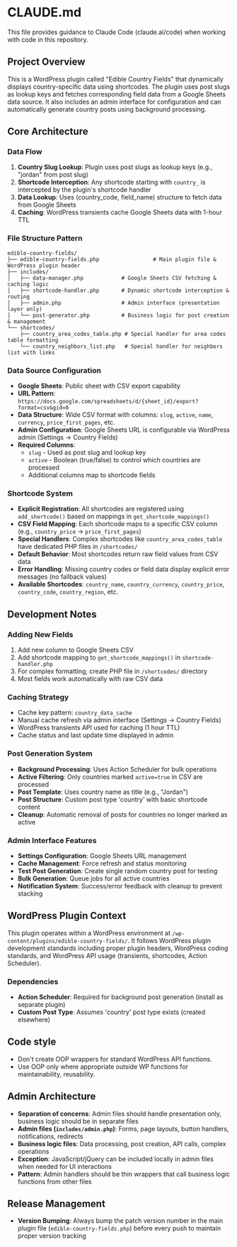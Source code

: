 # CLAUDE.md

This file provides guidance to Claude Code (claude.ai/code) when working with code in this repository.

## Project Overview

This is a WordPress plugin called "Edible Country Fields" that dynamically displays country-specific data using shortcodes. The plugin uses post slugs as lookup keys and fetches corresponding field data from a Google Sheets data source. It also includes an admin interface for configuration and can automatically generate country posts using background processing.

## Core Architecture

### Data Flow
1. **Country Slug Lookup**: Plugin uses post slugs as lookup keys (e.g., "jordan" from post slug)
2. **Shortcode Interception**: Any shortcode starting with `country_` is intercepted by the plugin's shortcode handler
3. **Data Lookup**: Uses (country_code, field_name) structure to fetch data from Google Sheets
4. **Caching**: WordPress transients cache Google Sheets data with 1-hour TTL

### File Structure Pattern
```
edible-country-fields/
├── edible-country-fields.php                 # Main plugin file & WordPress plugin header
├── includes/
│   ├── data-manager.php            # Google Sheets CSV fetching & caching logic
│   ├── shortcode-handler.php       # Dynamic shortcode interception & routing
│   ├── admin.php                   # Admin interface (presentation layer only)
│   └── post-generator.php          # Business logic for post creation & management
└── shortcodes/
    ├── country_area_codes_table.php # Special handler for area codes table formatting
    └── country_neighbors_list.php   # Special handler for neighbors list with links
```

### Data Source Configuration
- **Google Sheets**: Public sheet with CSV export capability
- **URL Pattern**: `https://docs.google.com/spreadsheets/d/{sheet_id}/export?format=csv&gid=0`
- **Data Structure**: Wide CSV format with columns: `slug`, `active`, `name`, `currency`, `price_first_pages`, etc.
- **Admin Configuration**: Google Sheets URL is configurable via WordPress admin (Settings → Country Fields)
- **Required Columns**: 
  - `slug` - Used as post slug and lookup key
  - `active` - Boolean (true/false) to control which countries are processed
  - Additional columns map to shortcode fields

### Shortcode System
- **Explicit Registration**: All shortcodes are registered using `add_shortcode()` based on mappings in `get_shortcode_mappings()`
- **CSV Field Mapping**: Each shortcode maps to a specific CSV column (e.g., `country_price` → `price_first_pages`)
- **Special Handlers**: Complex shortcodes like `country_area_codes_table` have dedicated PHP files in `/shortcodes/`
- **Default Behavior**: Most shortcodes return raw field values from CSV data
- **Error Handling**: Missing country codes or field data display explicit error messages (no fallback values)
- **Available Shortcodes**: `country_name`, `country_currency`, `country_price`, `country_code`, `country_region`, etc.

## Development Notes

### Adding New Fields
1. Add new column to Google Sheets CSV
2. Add shortcode mapping to `get_shortcode_mappings()` in `shortcode-handler.php`
3. For complex formatting, create PHP file in `/shortcodes/` directory
4. Most fields work automatically with raw CSV data

### Caching Strategy
- Cache key pattern: `country_data_cache`
- Manual cache refresh via admin interface (Settings → Country Fields)
- WordPress transients API used for caching (1 hour TTL)
- Cache status and last update time displayed in admin

### Post Generation System
- **Background Processing**: Uses Action Scheduler for bulk operations
- **Active Filtering**: Only countries marked `active=true` in CSV are processed
- **Post Template**: Uses country name as title (e.g., "Jordan")
- **Post Structure**: Custom post type 'country' with basic shortcode content
- **Cleanup**: Automatic removal of posts for countries no longer marked as active

### Admin Interface Features
- **Settings Configuration**: Google Sheets URL management
- **Cache Management**: Force refresh and status monitoring
- **Test Post Generation**: Create single random country post for testing
- **Bulk Generation**: Queue jobs for all active countries
- **Notification System**: Success/error feedback with cleanup to prevent stacking

## WordPress Plugin Context

This plugin operates within a WordPress environment at `/wp-content/plugins/edible-country-fields/`. It follows WordPress plugin development standards including proper plugin headers, WordPress coding standards, and WordPress API usage (transients, shortcodes, Action Scheduler).

### Dependencies
- **Action Scheduler**: Required for background post generation (install as separate plugin)
- **Custom Post Type**: Assumes 'country' post type exists (created elsewhere)

## Code style
- Don't create OOP wrappers for standard WordPress API functions.
- Use OOP only where appropriate outside WP functions for maintainability, reusability.

## Admin Architecture
- **Separation of concerns**: Admin files should handle presentation only, business logic should be in separate files
- **Admin files (`includes/admin.php`)**: Forms, page layouts, button handlers, notifications, redirects
- **Business logic files**: Data processing, post creation, API calls, complex operations
- **Exception**: JavaScript/jQuery can be included locally in admin files when needed for UI interactions
- **Pattern**: Admin handlers should be thin wrappers that call business logic functions from other files

## Release Management
- **Version Bumping**: Always bump the patch version number in the main plugin file (`edible-country-fields.php`) before every push to maintain proper version tracking